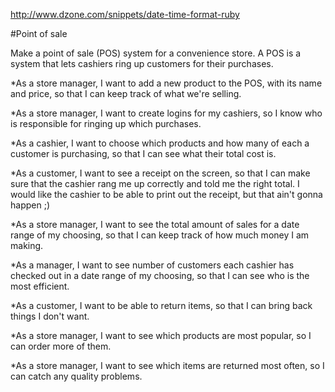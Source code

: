 http://www.dzone.com/snippets/date-time-format-ruby


#Point of sale

Make a point of sale (POS) system for a convenience store. A POS is a system that lets cashiers ring up customers for their purchases.

*As a store manager, I want to add a new product to the POS, with its name and price, so that I can keep track of what we're selling.

*As a store manager, I want to create logins for my cashiers, so I know who is responsible for ringing up which purchases.

*As a cashier, I want to choose which products and how many of each a customer is purchasing, so that I can see what their total cost is.

*As a customer, I want to see a receipt on the screen, so that I can make sure that the cashier rang me up correctly and told me the right total. I would like the cashier to be able to print out the receipt, but that ain't gonna happen ;)

*As a store manager, I want to see the total amount of sales for a date range of my choosing, so that I can keep track of how much money I am making.

*As a manager, I want to see number of customers each cashier has checked out in a date range of my choosing, so that I can see who is the most efficient.

*As a customer, I want to be able to return items, so that I can bring back things I don't want.

*As a store manager, I want to see which products are most popular, so I can order more of them.

*As a store manager, I want to see which items are returned most often, so I can catch any quality problems.
